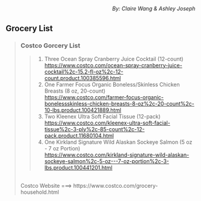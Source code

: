 ###### <p align="right">  By: Claire Wang & Ashley Joseph</p>

## **Grocery List** 

> ### **Costco Gorcery List**
>
>>1) Three Ocean Spray Cranberry Juice Cocktail (12-count) <br> https://www.costco.com/ocean-spray-cranberry-juice-cocktail%2c-15.2-fl-oz%2c-12-count.product.100385596.html
>>2) One Farmer Focus Organic Boneless/Skinless Chicken Breasts (8 oz, 20-count) <br> https://www.costco.com/farmer-focus-organic-bonelessskinless-chicken-breasts-8-oz%2c-20-count%2c-10-lbs.product.100421889.html 
>>3) Two Kleenex Ultra Soft Facial Tissue (12-pack) <br> https://www.costco.com/kleenex-ultra-soft-facial-tissue%2c-3-ply%2c-85-count%2c-12-pack.product.11680104.html 
>>4) One Kirkland Signature Wild Alaskan Sockeye Salmon (5 oz - 7 oz Portion) <br> https://www.costco.com/kirkland-signature-wild-alaskan-sockeye-salmon%2c-5-oz---7-oz-portion%2c-3-lbs.product.100441201.html
> <br>
> Costco Website ===> https://www.costco.com/grocery-household.html
